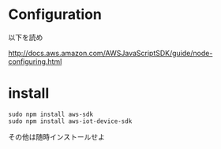 # Configuration

以下を読め


http://docs.aws.amazon.com/AWSJavaScriptSDK/guide/node-configuring.html


# install

```
sudo npm install aws-sdk
sudo npm install aws-iot-device-sdk
```


その他は随時インストールせよ

